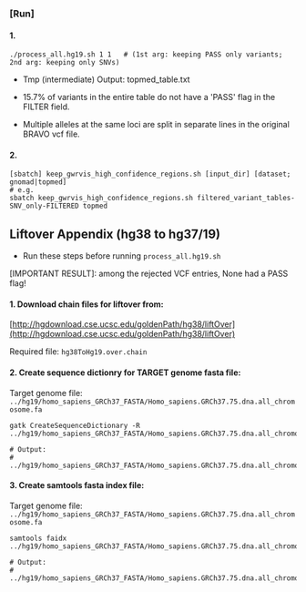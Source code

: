 ### [Run]
#### 1.
```
./process_all.hg19.sh 1 1  	# (1st arg: keeping PASS only variants; 2nd arg: keeping only SNVs)
```

- Tmp (intermediate) Output: topmed_table.txt
- 15.7% of variants in the entire table do not have a 'PASS' flag in the FILTER field.

- Multiple alleles at the same loci are split in separate lines in the original BRAVO vcf file.


#### 2. 
``` 
[sbatch] keep_gwrvis_high_confidence_regions.sh [input_dir] [dataset; gnomad|topmed] 
# e.g. 
sbatch keep_gwrvis_high_confidence_regions.sh filtered_variant_tables-SNV_only-FILTERED topmed 
```






## Liftover Appendix (hg38 to hg37/19)
- Run these steps before running `process_all.hg19.sh`

[IMPORTANT RESULT]: among the rejected VCF entries, None had a PASS flag!

#### 1. Download chain files for liftover from:
[http://hgdownload.cse.ucsc.edu/goldenPath/hg38/liftOver](http://hgdownload.cse.ucsc.edu/goldenPath/hg38/liftOver)

Required file: `hg38ToHg19.over.chain`

#### 2. Create sequence dictionry for TARGET genome fasta file:
Target genome file: `../hg19/homo_sapiens_GRCh37_FASTA/Homo_sapiens.GRCh37.75.dna.all_chromosome.fa`

```
gatk CreateSequenceDictionary -R ../hg19/homo_sapiens_GRCh37_FASTA/Homo_sapiens.GRCh37.75.dna.all_chromosome.fa

# Output: 
# ../hg19/homo_sapiens_GRCh37_FASTA/Homo_sapiens.GRCh37.75.dna.all_chromosome.dict
```

#### 3. Create samtools fasta index file:
Target genome file: `../hg19/homo_sapiens_GRCh37_FASTA/Homo_sapiens.GRCh37.75.dna.all_chromosome.fa`

```
samtools faidx ../hg19/homo_sapiens_GRCh37_FASTA/Homo_sapiens.GRCh37.75.dna.all_chromosome.fa

# Output: 
# ../hg19/homo_sapiens_GRCh37_FASTA/Homo_sapiens.GRCh37.75.dna.all_chromosome.fa.fai
```
